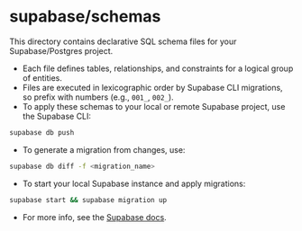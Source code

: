 # supabase/schemas

This directory contains declarative SQL schema files for your Supabase/Postgres project.

- Each file defines tables, relationships, and constraints for a logical group of entities.
- Files are executed in lexicographic order by Supabase CLI migrations, so prefix with numbers (e.g., `001_`, `002_`).
- To apply these schemas to your local or remote Supabase project, use the Supabase CLI:

```bash
supabase db push
```

- To generate a migration from changes, use:

```bash
supabase db diff -f <migration_name>
```

- To start your local Supabase instance and apply migrations:

```bash
supabase start && supabase migration up
```

- For more info, see the [Supabase docs](https://supabase.com/docs/guides/database).
